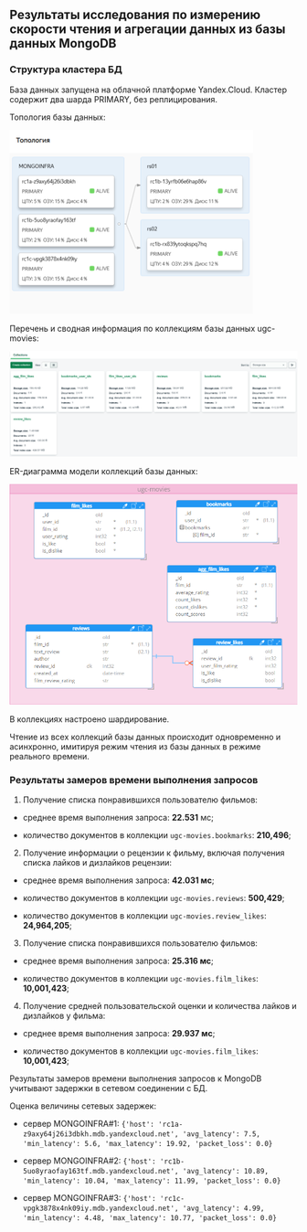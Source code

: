 
## Результаты исследования по измерению скорости чтения и агрегации данных из базы данных MongoDB

### Структура кластера БД
База данных запущена на облачной платформе Yandex.Cloud. Кластер содержит два шарда PRIMARY, без реплицирования.

Топология базы данных:

![Топология БД](./images/mongodb-topology.png)

Перечень и сводная информация по коллекциям базы данных ugc-movies:

![Состав коллекций БД](./images/composition_of_collections.png)

ER-диаграмма модели коллекций базы данных:

![ER-диаграмма](./images/ugc_movies_model_diagram.png)

В коллекциях настроено шардирование.

Чтение из всех коллекций базы данных происходит одновременно и асинхронно, имитируя режим чтения из базы данных в 
режиме реального времени.
 
### Результаты замеров времени выполнения запросов


1. Получение списка понравившихся пользователю фильмов:

  - среднее время выполнения запроса: **22.531** мс;

  - количество документов в коллекции `ugc-movies.bookmarks`: **210,496**;

2. Получение информации о рецензии к фильму, включая получения списка лайков и дизлайков рецензии:

  - среднее время выполнения запроса: **42.031 мс**;

  - количество документов в коллекции `ugc-movies.reviews`: **500,429**;

  - количество документов в коллекции `ugc-movies.review_likes`: **24,964,205**;

3. Получение списка понравившихся пользователю фильмов:

  - среднее время выполнения запроса: **25.316 мс**;

  - количество документов в коллекции `ugc-movies.film_likes`: **10,001,423**;

4. Получение средней пользовательской оценки и количества лайков и дизлайков у фильма:

  - среднее время выполнения запроса: **29.937 мс**;

  - количество документов в коллекции `ugc-movies.film_likes`: **10,001,423**;


Результаты замеров времени выполнения запросов к MongoDB учитывают задержки в сетевом соединении с БД.

Оценка величины сетевых задержек:

  - сервер MONGOINFRA#1: `{'host': 'rc1a-z9axy64j26i3dbkh.mdb.yandexcloud.net', 'avg_latency': 7.5, 'min_latency': 5.6, 'max_latency': 19.92, 'packet_loss': 0.0}`

  - сервер MONGOINFRA#2: `{'host': 'rc1b-5uo8yraofay163tf.mdb.yandexcloud.net', 'avg_latency': 10.89, 'min_latency': 10.04, 'max_latency': 11.99, 'packet_loss': 0.0}`

  - сервер MONGOINFRA#3: `{'host': 'rc1c-vpgk3878x4nk09iy.mdb.yandexcloud.net', 'avg_latency': 4.99, 'min_latency': 4.48, 'max_latency': 10.77, 'packet_loss': 0.0}`


